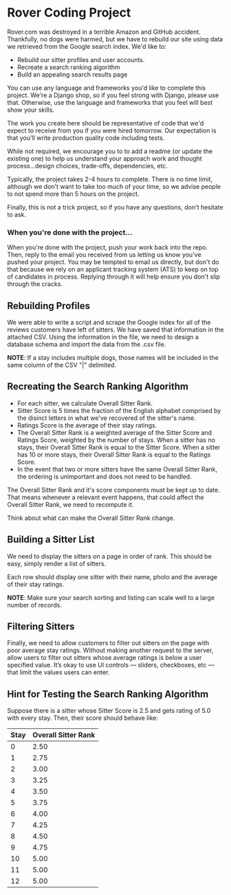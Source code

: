 # Rover Coding Project

Rover.com was destroyed in a terrible Amazon and GitHub accident.
Thankfully, no dogs were harmed, but we have to rebuild our site using data we retrieved from the Google search index.
We'd like to:

- Rebuild our sitter profiles and user accounts.
- Recreate a search ranking algorithm
- Build an appealing search results page

You can use any language and frameworks you'd like to complete this project.
We're a Django shop, so if you feel strong with Django, please use that.
Otherwise, use the language and frameworks that you feel will best show your skills.

The work you create here should be representative of code that we'd expect to receive from you if you were hired tomorrow.
Our expectation is that you'll write production quality code including tests.

While not required, we encourage you to to add a readme (or update the existing one) to help us understand your approach work and thought process...design choices, trade-offs, dependencies, etc.

Typically, the project takes 2-4 hours to complete.  There is no time limit, although we don't want to take too much of your time, so we advise people to not spend more than 5 hours on the project.

Finally, this is not a trick project, so if you have any questions, don't hesitate to ask.

### When you're done with the project...

When you're done with the project, push your work back into the repo.  Then, reply to the email you received from us letting us know you've pushed your project.  You may be tempted to email us directly, but don't do that because we rely on an applicant tracking system (ATS) to keep on top of candidates in process. Replying through it will help ensure you don't slip through the cracks.

## Rebuilding Profiles

We were able to write a script and scrape the Google index for all of the reviews customers have left of sitters.
We have saved that information in the attached CSV.
Using the information in the file, we need to design a database schema and import the data from the .csv file.

**NOTE**: If a stay includes multiple dogs, those names will be included in the same column of the CSV "|" delimited.

## Recreating the Search Ranking Algorithm

- For each sitter, we calculate Overall Sitter Rank.
- Sitter Score is 5 times the fraction of the English alphabet comprised by the disinct letters in what we've recovered of the sitter's name.
- Ratings Score is the average of their stay ratings.
- The Overall Sitter Rank is a weighted average of the Sitter Score and Ratings Score, weighted by the number of stays. When a sitter has no stays, their Overall Sitter Rank is equal to the Sitter Score.  When a sitter has 10 or more stays, their Overall Sitter Rank is equal to the Ratings Score.
- In the event that two or more sitters have the same Overall Sitter Rank, the ordering is unimportant and does not need to be handled.

The Overall Sitter Rank and it's score components must be kept up to date. That means whenever a relevant event happens, that could affect the Overall Sitter Rank, we need to recompute it.

Think about what can make the Overall Sitter Rank change.

## Building a Sitter List

We need to display the sitters on a page in order of rank. This should be easy, simply render a list of sitters.

Each row should display one sitter with their name, photo and the average of their stay ratings.

**NOTE**: Make sure your search sorting and listing can scale well to a large number of records.

## Filtering Sitters

Finally, we need to allow customers to filter out sitters on the page with poor average stay ratings.
Without making another request to the server, allow users to filter out sitters whose average ratings is below a user specified value.
It’s okay to use UI controls &mdash; sliders, checkboxes, etc &mdash; that limit the values users can enter.

## Hint for Testing the Search Ranking Algorithm
Suppose there is a sitter whose Sitter Score is 2.5 and gets rating of 5.0 with every stay. Then, their score should
behave like:

| Stay          | Overall Sitter Rank         |
| ------------- | ------------- |
| 0 | 2.50
| 1 | 2.75
| 2 | 3.00
| 3 | 3.25
| 4 | 3.50
| 5 | 3.75
| 6 | 4.00
| 7 | 4.25
| 8 | 4.50
| 9 |  4.75
| 10 | 5.00
| 11 | 5.00
| 12 | 5.00
